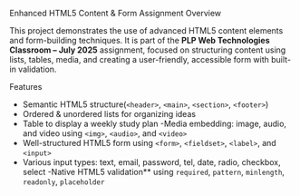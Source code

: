  Enhanced HTML5 Content & Form Assignment
 Overview

This project demonstrates the use of advanced HTML5 content elements and form-building techniques. It is part of the **PLP Web Technologies Classroom – July 2025** assignment, focused on structuring content using lists, tables, media, and creating a user-friendly, accessible form with built-in validation.

Features

- Semantic HTML5 structure(`<header>`, `<main>`, `<section>`, `<footer>`)
- Ordered & unordered lists for organizing ideas
- Table to display a weekly study plan
-Media embedding: image, audio, and video using `<img>`, `<audio>`, and `<video>`
- Well-structured HTML5 form using `<form>`, `<fieldset>`, `<label>`, and `<input>`
- Various input types: text, email, password, tel, date, radio, checkbox, select
-Native HTML5 validation** using `required`, `pattern`, `minlength`, `readonly`, `placeholder`




